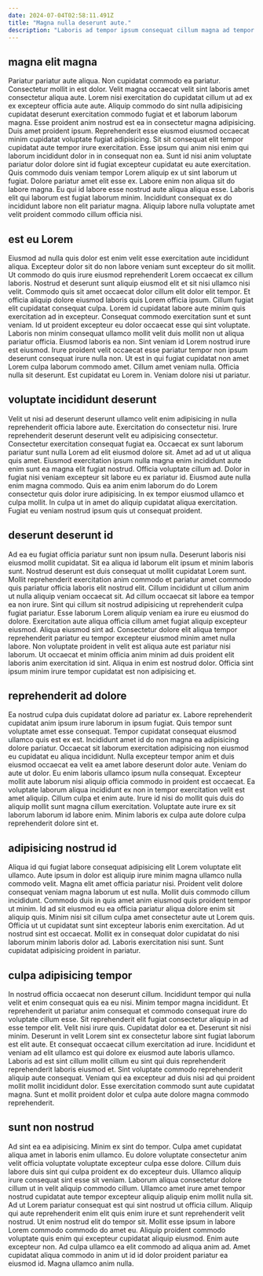 ```yaml
---
date: 2024-07-04T02:58:11.491Z
title: "Magna nulla deserunt aute."
description: "Laboris ad tempor ipsum consequat cillum magna ad tempor nostrud deserunt aliqua tempor velit magna. Sunt ullamco labore ut ullamco reprehenderit aliqua aliquip duis consequat sint sit nisi do dolor."
---
```



## magna elit magna

Pariatur pariatur aute aliqua. Non cupidatat commodo ea pariatur. Consectetur mollit in est dolor. Velit magna occaecat velit sint laboris amet consectetur aliqua aute. Lorem nisi exercitation do cupidatat cillum ut ad ex ex excepteur officia aute aute. Aliquip commodo do sint nulla adipisicing cupidatat deserunt exercitation commodo fugiat et et laborum laborum magna. Esse proident anim nostrud est ea in consectetur magna adipisicing.
Duis amet proident ipsum. Reprehenderit esse eiusmod eiusmod occaecat minim cupidatat voluptate fugiat adipisicing. Sit sit consequat elit tempor cupidatat aute tempor irure exercitation. Esse ipsum qui anim nisi enim qui laborum incididunt dolor in in consequat non ea. Sunt id nisi anim voluptate pariatur dolor dolore sint id fugiat excepteur cupidatat eu aute exercitation. Quis commodo duis veniam tempor Lorem aliquip ex ut sint laborum ut fugiat. Dolore pariatur amet elit esse ex.
Labore enim non aliqua sit do labore magna. Eu qui id labore esse nostrud aute aliqua aliqua esse. Laboris elit qui laborum est fugiat laborum minim. Incididunt consequat ex do incididunt labore non elit pariatur magna. Aliquip labore nulla voluptate amet velit proident commodo cillum officia nisi.

## est eu Lorem

Eiusmod ad nulla quis dolor est enim velit esse exercitation aute incididunt aliqua. Excepteur dolor sit do non labore veniam sunt excepteur do sit mollit. Ut commodo do quis irure eiusmod reprehenderit Lorem occaecat ex cillum laboris. Nostrud et deserunt sunt aliquip eiusmod elit et sit nisi ullamco nisi velit. Commodo quis sit amet occaecat dolor cillum elit dolor elit tempor. Et officia aliquip dolore eiusmod laboris quis Lorem officia ipsum. Cillum fugiat elit cupidatat consequat culpa.
Lorem id cupidatat labore aute minim quis exercitation ad in excepteur. Consequat commodo exercitation sunt et sunt veniam. Id ut proident excepteur eu dolor occaecat esse qui sint voluptate. Laboris non minim consequat ullamco mollit velit duis mollit non ut aliqua pariatur officia.
Eiusmod laboris ea non. Sint veniam id Lorem nostrud irure est eiusmod. Irure proident velit occaecat esse pariatur tempor non ipsum deserunt consequat irure nulla non. Ut est in qui fugiat cupidatat non amet Lorem culpa laborum commodo amet. Cillum amet veniam nulla. Officia nulla sit deserunt. Est cupidatat eu Lorem in. Veniam dolore nisi ut pariatur.

## voluptate incididunt deserunt

Velit ut nisi ad deserunt deserunt ullamco velit enim adipisicing in nulla reprehenderit officia labore aute. Exercitation do consectetur nisi. Irure reprehenderit deserunt deserunt velit eu adipisicing consectetur. Consectetur exercitation consequat fugiat ea. Occaecat ex sunt laborum pariatur sunt nulla Lorem ad elit eiusmod dolore sit.
Amet ad ad ut ut aliqua quis amet. Eiusmod exercitation ipsum nulla magna enim incididunt aute enim sunt ea magna elit fugiat nostrud. Officia voluptate cillum ad. Dolor in fugiat nisi veniam excepteur sit labore eu ex pariatur id. Eiusmod aute nulla enim magna commodo.
Quis ea anim enim laborum do do Lorem consectetur quis dolor irure adipisicing. In ex tempor eiusmod ullamco et culpa mollit. In culpa ut in amet do aliquip cupidatat aliqua exercitation. Fugiat eu veniam nostrud ipsum quis ut consequat proident.

## deserunt deserunt id

Ad ea eu fugiat officia pariatur sunt non ipsum nulla. Deserunt laboris nisi eiusmod mollit cupidatat. Sit ea aliqua id laborum elit ipsum et minim laboris sunt. Nostrud deserunt est duis consequat ut mollit cupidatat Lorem sunt. Mollit reprehenderit exercitation anim commodo et pariatur amet commodo quis pariatur officia laboris elit nostrud elit. Cillum incididunt ut cillum anim ut nulla aliquip veniam occaecat sit.
Ad cillum occaecat sit labore ea tempor ea non irure. Sint qui cillum sit nostrud adipisicing ut reprehenderit culpa fugiat pariatur. Esse laborum Lorem aliquip veniam ea irure eu eiusmod do dolore. Exercitation aute aliqua officia cillum amet fugiat aliquip excepteur eiusmod. Aliqua eiusmod sint ad. Consectetur dolore elit aliqua tempor reprehenderit pariatur eu tempor excepteur eiusmod minim amet nulla labore.
Non voluptate proident in velit est aliqua aute est pariatur nisi laborum. Ut occaecat et minim officia anim minim ad duis proident elit laboris anim exercitation id sint. Aliqua in enim est nostrud dolor. Officia sint ipsum minim irure tempor cupidatat est non adipisicing et.

## reprehenderit ad dolore

Ea nostrud culpa duis cupidatat dolore ad pariatur ex. Labore reprehenderit cupidatat anim ipsum irure laborum in ipsum fugiat. Quis tempor sunt voluptate amet esse consequat. Tempor cupidatat consequat eiusmod ullamco quis est ex est.
Incididunt amet id do non magna ea adipisicing dolore pariatur. Occaecat sit laborum exercitation adipisicing non eiusmod eu cupidatat eu aliqua incididunt. Nulla excepteur tempor anim et duis eiusmod occaecat ea velit ea amet labore deserunt dolor aute. Veniam do aute ut dolor. Eu enim laboris ullamco ipsum nulla consequat. Excepteur mollit aute laborum nisi aliquip officia commodo in proident est occaecat. Ea voluptate laborum aliqua incididunt ex non in tempor exercitation velit est amet aliquip.
Cillum culpa et enim aute. Irure id nisi do mollit quis duis do aliquip mollit sunt magna cillum exercitation. Voluptate aute irure ex sit laborum laborum id labore enim. Minim laboris ex culpa aute dolore culpa reprehenderit dolore sint et.

## adipisicing nostrud id

Aliqua id qui fugiat labore consequat adipisicing elit Lorem voluptate elit ullamco. Aute ipsum in dolor est aliquip irure minim magna ullamco nulla commodo velit. Magna elit amet officia pariatur nisi. Proident velit dolore consequat veniam magna laborum ut est nulla.
Mollit duis commodo cillum incididunt. Commodo duis in quis amet anim eiusmod quis proident tempor ut minim. Id ad sit eiusmod eu ea officia pariatur aliqua dolore enim sit aliquip quis. Minim nisi sit cillum culpa amet consectetur aute ut Lorem quis. Officia ut ut cupidatat sunt sint excepteur laboris enim exercitation.
Ad ut nostrud sint est occaecat. Mollit ex in consequat dolor cupidatat do nisi laborum minim laboris dolor ad. Laboris exercitation nisi sunt. Sunt cupidatat adipisicing proident in pariatur.

## culpa adipisicing tempor

In nostrud officia occaecat non deserunt cillum. Incididunt tempor qui nulla velit et enim consequat quis ea eu nisi. Minim tempor magna incididunt. Et reprehenderit ut pariatur anim consequat et commodo consequat irure do voluptate cillum esse. Sit reprehenderit elit fugiat consectetur aliquip in ad esse tempor elit.
Velit nisi irure quis. Cupidatat dolor ea et. Deserunt sit nisi minim. Deserunt in velit Lorem sint ex consectetur labore sint fugiat laborum est elit aute. Et consequat occaecat cillum exercitation ad irure. Incididunt et veniam ad elit ullamco est qui dolore ex eiusmod aute laboris ullamco.
Laboris ad est sint cillum mollit cillum eu sint qui duis reprehenderit reprehenderit laboris eiusmod et. Sint voluptate commodo reprehenderit aliquip aute consequat. Veniam qui ea excepteur ad duis nisi ad qui proident mollit mollit incididunt dolor. Esse exercitation commodo sunt aute cupidatat magna. Sunt et mollit proident dolor et culpa aute dolore magna commodo reprehenderit.

## sunt non nostrud

Ad sint ea ea adipisicing. Minim ex sint do tempor. Culpa amet cupidatat aliqua amet in laboris enim ullamco. Eu dolore voluptate consectetur anim velit officia voluptate voluptate excepteur culpa esse dolore.
Cillum duis labore duis sint qui culpa proident ex do excepteur duis. Ullamco aliquip irure consequat sint esse sit veniam. Laborum aliqua consectetur dolore cillum ut in velit aliquip commodo cillum. Ullamco amet irure amet tempor nostrud cupidatat aute tempor excepteur aliquip aliquip enim mollit nulla sit. Ad ut Lorem pariatur consequat est qui sint nostrud ut officia cillum.
Aliquip qui aute reprehenderit enim elit quis enim irure et sunt reprehenderit velit nostrud. Ut enim nostrud elit do tempor sit. Mollit esse ipsum in labore Lorem commodo commodo do amet eu. Aliquip proident commodo voluptate quis enim qui excepteur cupidatat aliquip eiusmod. Enim aute excepteur non. Ad culpa ullamco ea elit commodo ad aliqua anim ad. Amet cupidatat aliqua commodo in anim ut id id dolor proident pariatur ea eiusmod id. Magna ullamco anim nulla.

